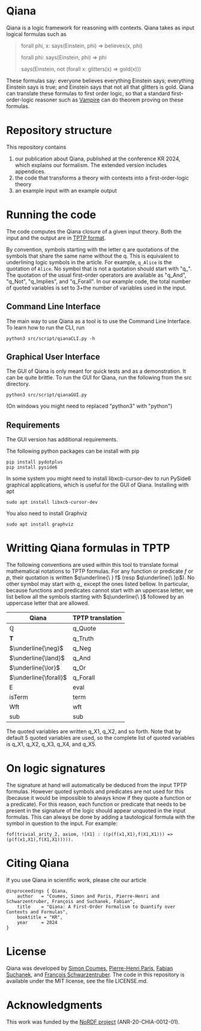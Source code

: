 # Qiana
Qiana is a logic framework for reasoning with contexts. Qiana takes as input logical formulas such as
> forall phi, x: says(Einstein, phi) => believes(x, phi)
> 
> forall phi: says(Einstein, phi) => phi
> 
> says(Einstein, not (forall x: glitters(x) => gold(x)))

These formulas say: everyone believes everything Einstein says; everything Einstein says is true; and Einstein says that not all that glitters is gold. Qiana can translate these formulas to first order logic, so that a standard first-order-logic reasoner such as [Vampire](https://vprover.github.io/) can do theorem proving on these formulas. 

<!--
It presents itself as a set of axiom schemes within standard first-order logic. Together, these axioms allow to operate a form of higher-order reasoning within first-order logic. \
In Qiana, this trick is used to implement contextual statements through a special $ist$ predicate.
$ist(c, \varphi)$ means that $\varphi$ is true in context $c$.
Qiana also comes with software that takes as input a given finite first-order theory $H$ and outputs another theory that is equisatisfiable with the closure of $H$ under the schemes of Qiana. 
Concretely, this software allows to perform automated theorem proving on arbitrary (finite) Qiana theories. 
To perform the theorem proving step you need a compatible theorem prover .

For example, here is the same statement in natural language, in the Qiana formal logic, and in the TPTP syntax used as input for the software.

- Romeo believes that Juliet is dead

- $\textit{ist}(\textit{Romeo}, \underline{\textit{dead}(\textit{Juliet})})$

- ist(Romeo, q_dead(q_Juliet))
-->

# Repository structure
This repository contains
1. our publication about Qiana, published at the conference KR 2024, which explains our formalism. The extended version includes appendices.
2. the code that transforms a theory with contexts into a first-order-logic theory
3. an example input with an example output

# Running the code
The code computes the Qiana closure of a given input theory. Both the input and the output are in [TPTP format](https://www.tptp.org/).

By convention, symbols starting with the letter q are quotations of the symbols that share the same name without the q. This is equivalent to underlining logic symbols in the article. For example, ```q_Alice``` is the quotation of ```Alice```. No symbol that is not a quotation should start with "q\_". The quotation of the usual first-order operators are available as "q_And", "q_Not", "q_Implies", and "q_Forall". In our example code, the total number of quoted variables is set to 3+the number of variables used in the input. 

## Command Line Interface
The main way to use Qiana as a tool is to use the Command Line Interface.
To learn how to run the CLI, run 
```
python3 src/script/qianaCLI.py -h
```

## Graphical User Interface
The GUI of Qiana is only meant for quick tests and as a demonstration. It can be quite brittle.
To run the GUI for Qiana, run the following from the src directory.
```
python3 src/script/qianaGUI.py
```

(On windows you might need to replaced "python3" with "python")

## Requirements

The GUI version has additional requirements.

The following python packages can be install with pip
```
pip install pydotplus
pip install pyside6
```

In some system you might need to install libxcb-cursor-dev to run PySide6 graphical applications, which is useful for the GUI of Qiana.
Installing with apt
```
sudo apt install libxcb-cursor-dev
```

You also need to install Graphviz
```
sudo apt install graphviz
```

# Writting Qiana formulas in TPTP
The following conventions are used within this tool to translate formal mathematical notations to TPTP formulas.
For any function or predicate $f$ or $p$, their quotation is written $q\underline{\ } f$ (resp $q\underline{\ }p$).
No other symbol may start with $q\_$ except the ones listed bellow. In particular, because functions and predicates cannot start with an uppercase letter, we list bellow all the symbols starting with $q\underline{\ }$ followed by an uppercase letter that are allowed.

| Qiana      | TPTP translation      |
| ------------- | ------------- |
| $\mathbb{Q}$ | q\_Quote |
| $\textbf{T}$ | q\_Truth |
| $\underline{\neg}$ | q\_Neg |
| $\underline{\land}$ | q\_And |
| $\underline{\lor}$ | q\_Or |
| $\underline{\forall}$ | q\_Forall |
| E | eval |
| isTerm | term |
| Wft | wft |
| sub | sub |

The quoted variables are written q_X1, q_X2, and so forth. Note that by default 5 quoted variables are used, so the complete list of quoted variables is q_X1, q_X2, q_X3, q_X4, and q_X5.

# On logic signatures
The signature at hand will automatically be deduced from the input TPTP formulas. However quoted symbols and predicates are not used for this (because it would be impossible to always know if they quote a function or a predicate). For this reason, each function or predicate that needs to be present in the signature of the logic should appear unquoted in the input formulas.
This can always be done by adding a tautological formula with the symbol in question to the input. For example:
```
fof(trivial_arity_2, axiom, ![X1] : ((p(f(x1,X1),f(X1,X1))) => (p(f(x1,X1),f(X1,X1))))).
```

# Citing Qiana
If you use Qiana in scientific work, please cite our article

```
@inproceedings { Qiana, 
    author   = "Coumes, Simon and Paris, Pierre-Henri and Schwarzentruber, François and Suchanek, Fabian",
    title    = "Qiana: A First-Order Formalism to Quantify over Contexts and Formulas",
    booktitle = "KR",
    year     = 2024
}
```

# License
Qiana was developed by [Simon Coumes](https://perso.eleves.ens-rennes.fr/people/simon.coumes/index.html), [Pierre-Henri Paris](https://phparis.net/), [Fabian Suchanek](https://suchanek.name/), and [François Schwarzentruber](https://people.irisa.fr/Francois.Schwarzentruber/). The code in this repository is available under the MIT license, see the file LICENSE.md.

# Acknowledgments
This work was funded by the [NoRDF project](https://nordf.telecom-paris.fr/fr/) (ANR-20-CHIA-0012-01).
